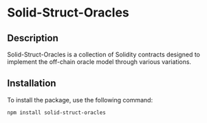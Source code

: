 # Solid-Struct-Oracles

## Description
Solid-Struct-Oracles is a collection of Solidity contracts designed to implement the off-chain oracle model through various variations.

## Installation
To install the package, use the following command:

```shell
npm install solid-struct-oracles

